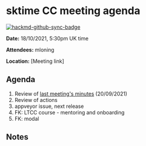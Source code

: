 # sktime CC meeting agenda

[![hackmd-github-sync-badge](https://hackmd.io/y1OcL1QMQLiZjRwVB0t0RQ/badge)](https://hackmd.io/y1OcL1QMQLiZjRwVB0t0RQ)

**Date:** 
18/10/2021, 5:30pm UK time

**Attendees:** 
mloning

**Location:** 
[Meeting link]

## Agenda
1. Review of [last meeting's minutes](https://github.com/sktime/community-org/tree/main/community_council/previous_meetings) (20/09/2021)
2. Review of actions
3. appveyor issue, next release
4. FK: LTCC course - mentoring and onboarding
5. FK: modal

## Notes

